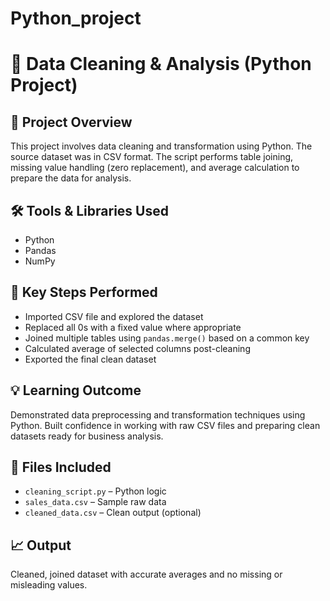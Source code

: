 # Python_project
# 🐍 Data Cleaning & Analysis (Python Project)

## 📌 Project Overview
This project involves data cleaning and transformation using Python. The source dataset was in CSV format. The script performs table joining, missing value handling (zero replacement), and average calculation to prepare the data for analysis.

## 🛠 Tools & Libraries Used
- Python
- Pandas
- NumPy

## 🔧 Key Steps Performed
- Imported CSV file and explored the dataset
- Replaced all 0s with a fixed value where appropriate
- Joined multiple tables using `pandas.merge()` based on a common key
- Calculated average of selected columns post-cleaning
- Exported the final clean dataset

## 💡 Learning Outcome
Demonstrated data preprocessing and transformation techniques using Python. Built confidence in working with raw CSV files and preparing clean datasets ready for business analysis.

## 📎 Files Included
- `cleaning_script.py` – Python logic  
- `sales_data.csv` – Sample raw data  
- `cleaned_data.csv` – Clean output (optional)

## 📈 Output
Cleaned, joined dataset with accurate averages and no missing or misleading values.
